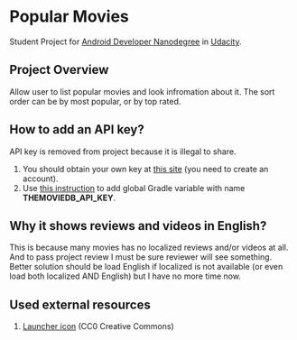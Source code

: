 # Popular Movies
Student Project for [Android Developer Nanodegree](https://www.udacity.com/course/android-developer-nanodegree-by-google--nd801) in [Udacity](http://udacity.com).

## Project Overview
Allow user to list popular movies and look infromation about it.
The sort order can be by most popular, or by top rated.

## How to add an API key?
API key is removed from project because it is illegal to share.
1. You should obtain your own key at [this site](https://www.themoviedb.org/settings/api) (you need to create an account).
2. Use [this instruction](https://technobells.com/best-way-to-store-your-api-keys-for-your-android-studio-project-e4b5e8bb7d23) to add global Gradle variable with name **THEMOVIEDB_API_KEY**.

## Why it shows reviews and videos in English?
This is because many movies has no localized reviews and/or videos at all.
And to pass project review I must be sure reviewer will see something.
Better solution should be load English if localized is not available (or even load both localized AND English) but I have no more time now.

## Used external resources
1. [Launcher icon](http://pixabay.com/en/movie-film-reel-cinema-video-297135/) (CC0 Creative Commons)
